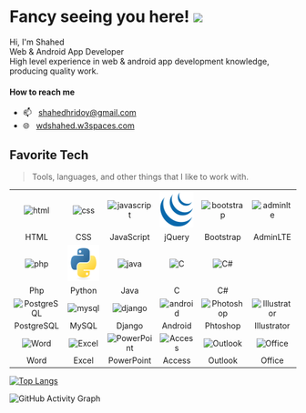 # Fancy seeing you here! <img src="https://raw.githubusercontent.com/aemmadi/aemmadi/master/wave.gif" width="30">
Hi, I'm Shahed<br>
Web & Android App Developer<br>
High level experience in web & android app development knowledge, producing quality work.<br>

#### How to reach me
- 📫 &nbsp; shahedhridoy@gmail.com
- 🌐 &nbsp; [wdshahed.w3spaces.com](https://wdshahed.w3spaces.com/)

## Favorite Tech
> Tools, languages, and other things that I like to work with.
<table>
  <tr>
    <td align="center" width="96">
      <img alt="html" height=64px src="https://cdn.worldvectorlogo.com/logos/html-1.svg">
    </td>
    <td align="center" width="96">
      <img alt="css" height=64px src="https://cdn.worldvectorlogo.com/logos/css-3.svg">
    </td>
    <td align="center" width="96">
      <img alt="javascript" height=64px src="https://cdn.worldvectorlogo.com/logos/javascript-1.svg">
    </td>
    <td align="center" width="96">
      <img alt="jquery" height=64px src="https://raw.githubusercontent.com/devicons/devicon/master/icons/jquery/jquery-original.svg">
    </td>
    <td align="center" width="96">
      <img alt="bootstrap" height=64px src="https://cdn.worldvectorlogo.com/logos/bootstrap-5-1.svg">
    </td>
    <td align="center" width="96">
    <img alt="adminlte" width=64px src="https://cdn.worldvectorlogo.com/logos/adminlte.svg"/>
  </tr>
  <tr>
    <td align="center" width="96">HTML</td>
    <td align="center" width="96">CSS</td>
    <td align="center" width="96">JavaScript</td>
    <td align="center" width="96">jQuery</td>
    <td align="center" width="96">Bootstrap</td>
    <td align="center" width="96">AdminLTE</td>
  </tr>
  <tr>
    <td align="center" width="96"><img alt="php" width="64px" src="https://raw.githubusercontent.com/dereknguyen269/dereknguyen269/master/images/php.svg"></td>
    <td align="center" width="96"><img alt="python" height=64px src="https://raw.githubusercontent.com/devicons/devicon/master/icons/python/python-original.svg"></td>
    <td align="center" width="96"><img alt="java" height=64px src="https://cdn.worldvectorlogo.com/logos/java.svg"></td>
    <td align="center" width="96"><img alt="C" width=64px src="https://cdn.worldvectorlogo.com/logos/c-1.svg"></td>
    <td align="center" width="96"><img alt="C#" width=64px src="https://cdn.worldvectorlogo.com/logos/c--4.svg"></td>
  </tr>
  <tr>
    <td align="center" width="96">Php</td>
    <td align="center" width="96">Python</td>
    <td align="center" width="96">Java</td>
    <td align="center" width="96">C</td>
    <td align="center" width="96">C#</td>
  </tr>
  <tr>
    <td align="center" width="96"><img alt="PostgreSQL" width=64px src="https://cdn.worldvectorlogo.com/logos/postgresql.svg"></td>
    <td align="center" width="96"><img alt="mysql" height=64px src="https://cdn.worldvectorlogo.com/logos/mysql-6.svg"></td>
    <td align="center" width="96"><img alt="django" height=64px src="https://cdn.worldvectorlogo.com/logos/django.svg"></td>
    <td align="center" width="96"><img alt="android" width=64px src="https://cdn.worldvectorlogo.com/logos/android-4.svg"></td>
    <td align="center" width="96"><img alt="Photoshop" width=64px src="https://cdn.worldvectorlogo.com/logos/adobe-photoshop-2.svg"></td>
    <td align="center" width="96"><img alt="Illustrator" width=64px src="https://cdn.worldvectorlogo.com/logos/adobe-illustrator-cc-icon.svg"></td>
  </tr>
  <tr>
    <td align="center" width="96">PostgreSQL</td>
    <td align="center" width="96">MySQL</td>
    <td align="center" width="96">Django</td>
    <td align="center" width="96">Android</td>
    <td align="center" width="96">Phtoshop</td>
    <td align="center" width="96">Illustrator</td>
  </tr>
  <tr>
    <td align="center" width="96"><img alt="Word" width=64px src="https://cdn.worldvectorlogo.com/logos/word-1.svg"></td>
    <td align="center" width="96"><img alt="Excel" width=64px src="https://cdn.worldvectorlogo.com/logos/excel-4.svg"></td>
    <td align="center" width="96"><img alt="PowerPoint" width=64px src="https://cdn.worldvectorlogo.com/logos/powerpoint-2.svg"></td>
    <td align="center" width="96"><img alt="Access" width=64px src="https://cdn.worldvectorlogo.com/logos/microsoft-access-1.svg"></td>
    <td align="center" width="96"><img alt="Outlook" width=64px src="https://cdn.worldvectorlogo.com/logos/outlook-1.svg"></td>
    <td align="center" width="96"><img alt="Office" width=64px src="https://cdn.worldvectorlogo.com/logos/office-1.svg"></td>
  </tr>
  <tr>
    <td align="center" width="96">Word</td>
    <td align="center" width="96">Excel</td>
    <td align="center" width="96">PowerPoint</td>
    <td align="center" width="96">Access</td>
    <td align="center" width="96">Outlook</td>
    <td align="center" width="96">Office</td>
  </tr>
</table>


[![Top Langs](https://github-readme-stats.vercel.app/api/top-langs/?username=shahedmohammadhridoy&langs_count=10&hide_border=false&theme=vision-friendly)](https://github.com/ShahedMohammadHridoy/github-readme-stats)

![GitHub Activity Graph](https://activity-graph.herokuapp.com/graph?username=ShahedMohammadHridoy)
